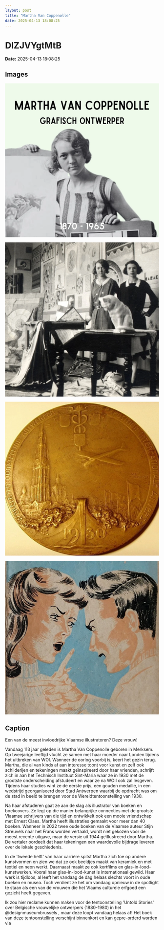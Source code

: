 ```yaml
---
layout: post
title: "Martha Van Coppenolle"
date: 2025-04-13 18:08:25
---
```


# DIZJVYgtMtB

**Date:** 2025-04-13 18:08:25

## Images

![Image](../images/DIZJVYgtMtB_0.webp)

![Image](../images/DIZJVYgtMtB_1.webp)

![Image](../images/DIZJVYgtMtB_2.webp)

![Image](../images/DIZJVYgtMtB_3.webp)

## Caption

Een van de meest invloedrijke Vlaamse illustratoren? Deze vrouw! 

Vandaag 113 jaar geleden is Martha Van Coppenolle geboren in Merksem. Op tweejarige leeftijd vlucht ze samen met haar moeder naar Londen tijdens het uitbreken van WOI. Wanneer de oorlog voorbij is, keert het gezin terug. Martha, die al van kinds af aan interesse toont voor kunst en zelf ook schilderijen en tekeningen maakt geïnspireerd door haar vrienden, schrijft zich in aan het Technisch Instituut Sint-Maria waar ze in 1930 met de grootste onderscheiding afstudeert en waar ze na WOII ook zal lesgeven. Tijdens haar studies wint ze de eerste prijs, een gouden medaille, in een wedstrijd georganiseerd door Stad Antwerpen waarbij de opdracht was om de stad in beeld te brengen voor de Wereldtentoonstelling van 1930.

Na haar afstuderen gaat ze aan de slag als illustrator van boeken en boekcovers. Ze legt op die manier belangrijke connecties met de grootste Vlaamse schrijvers van die tijd en ontwikkelt ook een mooie vriendschap met Ernest Claes. Martha heeft illustraties gemaakt voor meer dan 40 boeken. Wanneer in 2022 twee oude boeken van de Vlaamse auteur Stijn Streuvels naar het Frans worden vertaald, wordt niet gekozen voor de meest recente uitgave, maar de versie uit 1944 geïllustreerd door Martha. De vertaler oordeelt dat haar tekeningen een waardevolle bijdrage leveren over de lokale geschiedenis.

In de 'tweede helft' van haar carrière spitst Martha zich toe op andere kunstvormen en zien we dat ze ook beeldjes maakt van keramiek en met textiel en neon werkt. Daarnaast maakt ze ook kortfilms en glas-in-lood-kunstwerken. Vooral haar glas-in-lood-kunst is internationaal gewild. Haar werk is tijdloos, al leeft het vandaag de dag helaas slechts voort in oude boeken en musea. Toch verdient ze het om vandaag opnieuw in de spotlight te staan als een van de vrouwen die het Vlaams culturele erfgoed een gezicht heeft gegeven.

Ik zou hier reclame kunnen maken voor de tentoonstelling 'Untold Stories' over Belgische vrouwelijke ontwerpers (1880-1980) in het @designmuseumbrussels , maar deze loopt vandaag helaas af! Het boek van deze tentoonstelling verschijnt binnenkort en kan gepre-orderd worden via


